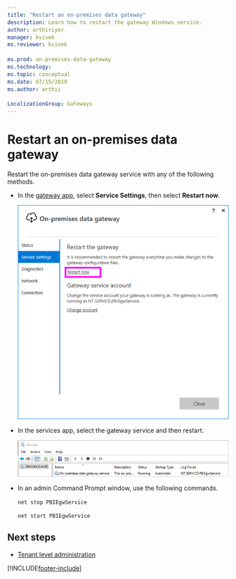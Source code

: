 ```yaml
---
title: "Restart an on-premises data gateway"
description: Learn how to restart the gateway Windows service.
author: arthiriyer
manager: kvivek
ms.reviewer: kvivek

ms.prod: on-premises-data-gateway
ms.technology:
ms.topic: conceptual
ms.date: 07/15/2019
ms.author: arthii

LocalizationGroup: Gateways
---
```


# Restart an on-premises data gateway

Restart the on-premises data gateway service with any of the following methods.

* In the [gateway app](service-gateway-app.md), select **Service Settings**, then select **Restart now**.

    ![Restarting from the gateway app](media/service-gateway-restart/restart-gateway.png)

* In the services app, select the gateway service and then restart.

    ![Restarting from the services app](media/service-gateway-restart/service-restart.png)

* In an admin Command Prompt window, use the following commands.

    `net stop PBIEgwService`

    `net start PBIEgwService`

## Next steps

* [Tenant level administration](service-gateway-tenant-level-admin.md)


[!INCLUDE[footer-include](../includes/footer-banner.md)]